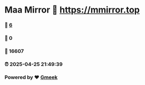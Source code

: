 # Maa Mirror :link: https://mmirror.top 
### :page_facing_up: [6](https://mmirror.top/tag.html) 
### :speech_balloon: 0 
### :hibiscus: 16607 
### :alarm_clock: 2025-04-25 21:49:39 
### Powered by :heart: [Gmeek](https://github.com/Meekdai/Gmeek)
